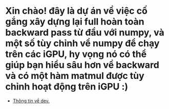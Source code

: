 # Xin chào! đây là dự án về việc cố gắng xây dựng lại full hoàn toàn backward pass từ đầu với numpy, và một số tùy chỉnh về numpy để chạy trên các iGPU, hy vọng nó có thể giúp bạn hiểu sâu hơn về backward và có một hàm matmul được tùy chỉnh hoạt động trên iGPU :)
* [Thông tin về dev.](https://phucoding286.github.io/MyProfile_Web/)
